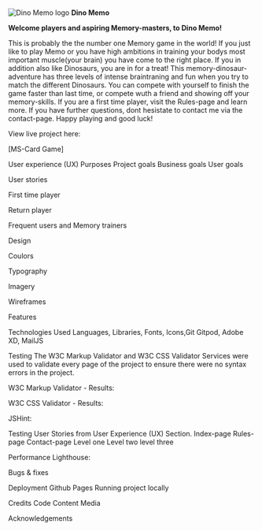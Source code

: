 #

![Dino Memo logo](https://github.com/SebastianTirsen/MS2-Card-Game/blob/main/assets/images/logo.png=300x300) **Dino Memo**

**Welcome players and aspiring Memory-masters, to Dino Memo!**

This is probably the the number one Memory game in the world! If you just like to play Memo or you have high ambitions in training your bodys most important muscle(your brain) you have come to the right place. If you in addition also like Dinosaurs, you are in for a treat! This memory-dinosaur-adventure has three levels of intense braintraning and fun when you try to match the different Dinosaurs. You can compete with yourself to finish the game faster than last time, or compete wuth a friend and showing off your memory-skills. If you are a first time player, visit the Rules-page and learn more. If you have further questions, dont hesistate to contact me via the contact-page. Happy playing and good luck!

View live project here:

[MS-Card Game]

User experience (UX)
Purposes
Project goals
Business goals
User goals

User stories

First time player

Return player

Frequent users and Memory trainers

Design

Coulors

Typography

Imagery

Wireframes

Features

Technologies Used
Languages, Libraries, Fonts, Icons,Git Gitpod, Adobe XD, MailJS

Testing
The W3C Markup Validator and W3C CSS Validator Services were used to validate every page of the project to ensure there were no syntax errors in the project.

W3C Markup Validator - Results:

W3C CSS Validator - Results:

JSHint:

Testing User Stories from User Experience (UX) Section.
Index-page
Rules-page
Contact-page
Level one
Level two
level three

Performance
Lighthouse:

Bugs & fixes

Deployment
Github Pages
Running project locally

Credits
Code
Content
Media

Acknowledgements


